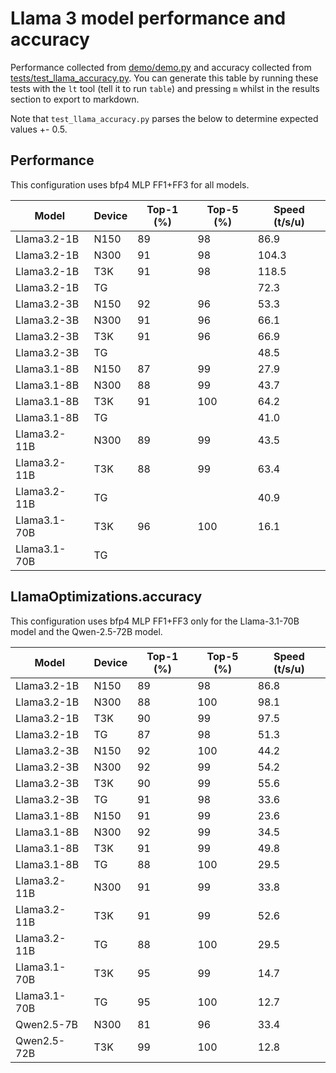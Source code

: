 # Llama 3 model performance and accuracy

Performance collected from [demo/demo.py](demo/demo.py) and accuracy collected from [tests/test_llama_accuracy.py](tests/test_llama_accuracy.py). You can generate this table by running these tests with the `lt` tool (tell it to run `table`) and pressing `m` whilst in the results section to export to markdown.

Note that `test_llama_accuracy.py` parses the below to determine expected values +- 0.5.

## Performance

This configuration uses bfp4 MLP FF1+FF3 for all models.

| Model | Device | Top-1 (%) | Top-5 (%) | Speed (t/s/u) |
|-------|--------|-----------|-----------|---------------|
| Llama3.2-1B    | N150   | 89        | 98        | 86.9          |
| Llama3.2-1B    | N300   | 91        | 98        | 104.3         |
| Llama3.2-1B    | T3K    | 91        | 98        | 118.5         |
| Llama3.2-1B    | TG     |         |         | 72.3          |
| Llama3.2-3B    | N150   | 92        | 96        | 53.3          |
| Llama3.2-3B    | N300   | 91        | 96        | 66.1          |
| Llama3.2-3B    | T3K    | 91        | 96        | 66.9          |
| Llama3.2-3B    | TG     |         |         | 48.5          |
| Llama3.1-8B    | N150   | 87        | 99        | 27.9          |
| Llama3.1-8B    | N300   | 88        | 99        | 43.7          |
| Llama3.1-8B    | T3K    | 91        | 100        | 64.2          |
| Llama3.1-8B    | TG     |         |         | 41.0          |
| Llama3.2-11B   | N300   | 89        | 99        | 43.5          |
| Llama3.2-11B   | T3K    | 88        | 99        | 63.4          |
| Llama3.2-11B   | TG     |         |         | 40.9          |
| Llama3.1-70B   | T3K    | 96        | 100        | 16.1          |
| Llama3.1-70B   | TG     |         |        |           |

## LlamaOptimizations.accuracy

This configuration uses bfp4 MLP FF1+FF3 only for the Llama-3.1-70B model and the Qwen-2.5-72B model.

| Model | Device | Top-1 (%) | Top-5 (%) | Speed (t/s/u) |
|-------|--------|-----------|-----------|---------------|
| Llama3.2-1B    | N150   | 89        | 98        | 86.8          |
| Llama3.2-1B    | N300   | 88        | 100       | 98.1          |
| Llama3.2-1B    | T3K    | 90        | 99        | 97.5          |
| Llama3.2-1B    | TG     | 87        | 98        | 51.3          |
| Llama3.2-3B    | N150   | 92        | 100       | 44.2          |
| Llama3.2-3B    | N300   | 92        | 99        | 54.2          |
| Llama3.2-3B    | T3K    | 90        | 99        | 55.6          |
| Llama3.2-3B    | TG     | 91        | 98        | 33.6          |
| Llama3.1-8B    | N150   | 91        | 99        | 23.6          |
| Llama3.1-8B    | N300   | 92        | 99        | 34.5          |
| Llama3.1-8B    | T3K    | 91        | 99        | 49.8          |
| Llama3.1-8B    | TG     | 88        | 100       | 29.5          |
| Llama3.2-11B   | N300   | 91        | 99        | 33.8          |
| Llama3.2-11B   | T3K    | 91        | 99        | 52.6          |
| Llama3.2-11B   | TG     | 88        | 100       | 29.5          |
| Llama3.1-70B   | T3K    | 95        | 99        | 14.7          |
| Llama3.1-70B   | TG     | 95        | 100       | 12.7          |
| Qwen2.5-7B     | N300   | 81        | 96        | 33.4          |
| Qwen2.5-72B    | T3K    | 99        | 100       | 12.8          |
